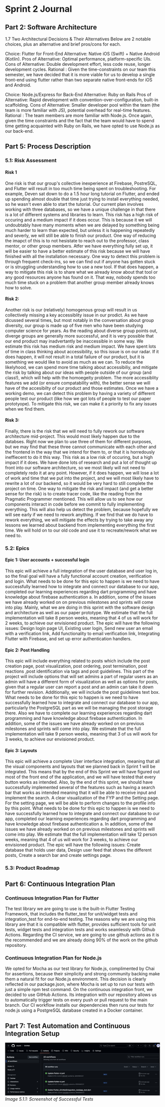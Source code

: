 # Sprint 2 Journal

## Part 2: Software Architecture

<!-- For each of two decisions pertaining to your software architecture, identify and briefly describe an alternative. For each of the two alternatives, discuss its pros and cons compared to your choice. -->

1.7 Two Architectural Decisions & Their Alternatives 
Below are 2 notable choices, plus an alternative and brief pros/cons for each. 

Choice: Flutter for Front-End
Alternative: Native iOS (Swift) + Native Android (Kotlin).
Pros of Alternative: Optimal performance, platform-specific UIs.
Cons of Alternative: Double development effort, less code reuse, longer development cycles.
Rational : Given the time-constraints on our team this semester, we have decided that it is more viable for us to develop a single front-end using flutter rather than two separate native front-ends for iOS and Android. 

Choice: Node.js/Express for Back-End
Alternative: Ruby on Rails
Pros of Alternative: Rapid development with convention-over-configuration, built-in scaffolding.
Cons of Alternative: Smaller developer pool within the team (the team is more familiar with JS), potential overhead for real-time features.
Rational : The team members are more familiar with Node.js. Once again, given the time constraints and the fact that the team would have to spend time getting acquainted with Ruby on Rails, we have opted to use Node.js as our back-end. 


## Part 5: Process Description

### 5.1: Risk Assessment

<!-- In your Sprint Journal, write an entry to identify the top three risks to successful completion of your project.

For each, give:

- Likelihood of occurring (high, medium, low)
- Impact if it occurs (high, medium, low)
- Evidence upon which you base your estimates, such as what information you have already gathered or what experiments you have done
- Steps you are taking to reduce the likelihood or impact, and steps to permit better estimates
- Plan for detecting the problem (trivial example: running automated tests to determine that a file format has changed)
- Mitigation plan should it occur
- Be specific. If part of your risk analysis could be included in a different team's sprint journal, then you are probably not being specific enough. -->

#### Risk 1
One risk is that our group's collective inexperience at Firebase, PostreSQL, and Flutter will result in too much time being spent on troubleshooting. For example, Deven sat down to do a 1.5 hour long tutorial on Flutter, and ended up spending almost double that time just trying to install everything needed, so he wasn't even able to start the tutorial. Our current plan involves working with three databases, so we have a unique challenge in that there is a lot of different systems and libraries to learn. This risk has a high risk of occuring and a medium impact if it does occur. This is because it we will undoubtably have many moments when we are delayed by something being much harder to learn than expected, but unless it is happening repeatedly and severly, we will still be able to finish our product. One way of reducing the imapct of this is to not hesistate to reach out to the professor, class mentor, or other group members.  Atfer we have everything fully set up, it will be easier to have a better estimate of this risk because we will have finished with all the installation necessary. One way to detect this problem is through frequent check-ins, so we can find out if anyone has gotten stuck or is struggling understanding how to use a new tool. If that does happen, a way to mitigate this risk is to share what we already know about that tool or any good resources anyone has found on it. That way, nobody spends too much time stuck on a problem that another group member already knows how to solve.

#### Risk 2:
Another risk is our (relatively) homogenous group will result in us collectively missing a key accessiblity issue in our prodict. As we have dicussed several times, but most notably in the conversation about group diversity, our group is made up of five men who have been studying computer science for years. As the reading about diverse group points out, diverge groups are generally more successful, and it is very possible that our end product may inadvertantly be inaccessible in some way. We estimate this risk has medium risk and medium impact. We have spent lots of time in class thinking about accessibility, so this issue is on our radar. If it does happen, it will not result in a total failure of our product, but it is something we would like to avoid as much as we can. To reduce the likelyhood, we can spend more time talking about accessibiliy, and mitigate the risk by talking about our ideas with people outside of our group (and class!), which will help with the homoegeity problem. The more accessiblity features we add (or ensure compatability with), the better sense we will have of the accesibilty of our product and those estimates. Once we have a working demo, we can detect this problem by having a variety of different people test our product (like how we got lots of people to test our paper prototyope). To mitigate this risk, we can make it a priority to fix any issues when we find them. 

#### Risk 3:
Finally, there is the risk that we will need to fully rework our software architecture mid-project. This would most likely happen due to the databses. Right now we plan to use three of them for different purposes, but we may find that these three cannot communicate with each other and the frontend in the way that we intend for them to, or that it is horredously ineffiecent to do it this way. This risk as a low risk of occuring, but a high impact if it does. We have done lots of research and put a lot of thought up front into our software architecture, so we most likely will not need to completely redo it at any point. However, if it does happen, we will lose a lot of work and time that we put into the project, and we will most likely have to rewrite a lot of our backend, so it would be very hard to still complete the project on time. One way to mitigate the risk and impact (and get a better sense for the risk) is to create tracer code, like the reading from the Pragmatic Programmer mentioned. This will allow us to see how our components interact in code before we commit to fully implementing everything. This will also help us detect the problem, because hopefully we will see early if we need to rework anything. If we find that we do have to rework everything, we will mitigate the effects by trying to take away any lessons we learned about backend from implementing everything the first time. We will hold on to our old code and use it to recreate/rework what we need to.

### 5.2: Epics

<!-- An epic is a series of issues that come together to create an identifiable feature group. Completion of an epic may span multiple sprints.
Divide your planned work into about 3-6 epics. For each epic, write in your Sprint Journal:

- Description -- What will this epic achieve?
- Dependencies --  What (other epic) needs to be done before this epic can be started?
- Effort estimate -- How many person-week units do you expect it will take (If 3 team members will work on it for 2 weeks, that's 6 person-weeks.)
- Subtasks -- In the backlog of your Issue Manager, label tasks so they can easily be identified as part of the given epic. Create any relevant tasks that do not exist yet. Note that issues do not need to be well formed until they are added to the current sprint backlog. -->


#### Epic 1: User accounts + successful login
This epic will achieve a full integration of the user database and user log in, so the final goal will have a fully functional account creation, verification and login. What needs to be done for this epic to happen is we need to have successfully  learned how to integrate and connect our database to our app, completed our learning experiences regarding dart programming and have knowledge about firebase authentication a. In addition, some of the issues we have already worked on on previous milestones and sprints will come into play. Mainly, what we are doing in this sprint with the software design and architecture as well as our paper prototype. We estimate that the full implementation will take 8 person weeks, meaning that 4 of us will work for 2 weeks, to achieve our envisioned product. The epic will have the following issues: Design login page UI, Existing user login, Send new user an email with a verification link, Add functionality to email verification link, Integrating Flutter with Firebase, and set up error authentication handlers. 

#### Epic 2: Post Handling
This epic will include everything related to posts which include the post creation page, post visualization, post ordering, post termination, post reactions ,post identification via tags and post guidelines. This part of the project will include options that will set admins a part of regular users as an admin will have a different form of visualization as well as options for posts, given that a regular user can report a post and an admin can take it down for further revision. Additionally, we will include the post guidelines text box. What needs to be done for this epic to happen is we need to have successfully  learned how to integrate and connect our database to our app, particularly the PostgreSQL part as we will be managing the post storage there. Also we have to complete our learning experiences regarding dart programming and have knowledge about firebase authentication. In addition, some of the issues we have already worked on on previous milestones and sprints will come into play.  We estimate that the full implementation will take 9 person weeks, meaning that 3  of us will work for 3 weeks, to achieve our envisioned product.

#### Epic 3: Layouts 
This epic will achieve a complete User interface integration, meaning that all the visual components and layouts that we planned back in Sprint 1 will be integrated. This means that by the end of this Sprint we will have figured out most of the front end of the application, and we will have tested that every button works as intended. Also, by the end of this sprint, we should have successfully implemented several of the features such as having a search bar that works as intended meaning that it will be able to receive input and implement the search. A clear visualization of the FYP and the Setting page. For the setting page, we will be able to perform changes to the profile info by this point. What needs to be done for this epic to happen is we need to have successfully  learned how to integrate and connect our database to our app, completed our learning experiences regarding dart programming and have knowledge about firebase authentication a. In addition, some of the issues we have already worked on on previous milestones and sprints will come into play.  We estimate that the full implementation will take 12 person weeks, meaning that 4 of us will work for 3 weeks, to achieve our envisioned product. The epic will have the following issues: Create database that holds user data, Design user feed that shows the different posts, Create a search bar and create settings page. 


### 5.3: Product Roadmap

<!-- In your Sprint Journal, create a timeline or calendar to represent your product roadmap. You might experiment with different text or graphical formats to make a calendar that is easy for your team  to understand. In your roadmap, include:

- Approximate start date of each epic
- Approximate completion date of each epic
- Enough time for flexibility in case your approximations are off -->

## Part 6: Continuous Integration Plan

<!-- In your Sprint Journal, write a test plan, describing:

- Your test library (e.g., JUnit, Mocha, Pytest, etc).
- A brief justification for why you chose that test library.
- Your CI service and how your project repository is linked to it. (GitHub Actions is the recommended CI service.)
- A brief justification for why you chose that CI service. -->

### Continuous Integration Plan for Flutter 
The test library we are going to use is the built-in Flutter Testing Framework, that includes the   flutter_test for unit/widget tests and integration_test for end-to-end testing. The reasons why we are using this library are that it is compatible with flutter, provides sufficient tools for unit tests, widget tests and integration tests and works seamlessly with  Github Actions. Regarding the CI service, we are going to use github actions as it is the recommended and we are already doing 90% of the work on the github repository. 

### Continuous Integration Plan for Node.js
We opted for Mocha as our test library for Node.js, complimented by Chai for assertions, because their simplicity and strong community backing make them a natural fit for our Node.js environment. This decision is clearly reflected in our package.json, where Mocha is set up to run our tests with just a simple npm test command. On the continuous integration front, we decided to use GitHub Actions. Its integration with our repository allows us to automatically trigger tests on every push or pull request to the main branch. Our CI workflow installs our dependencies then runs our tests for node.js using a PostgreSQL database created in a Docker container. 

## Part 7: Test Automation and Continuous Integration Setup

![Image](../Sprint_2/Sprint_2_Images/TestPassSC.png)
    *Image 5.1.1: Screenshot of Successful Tests* 


<!-- In your Sprint Journal, include a screenshot of your successful tests to demonstrate that they have run and passed. -->


